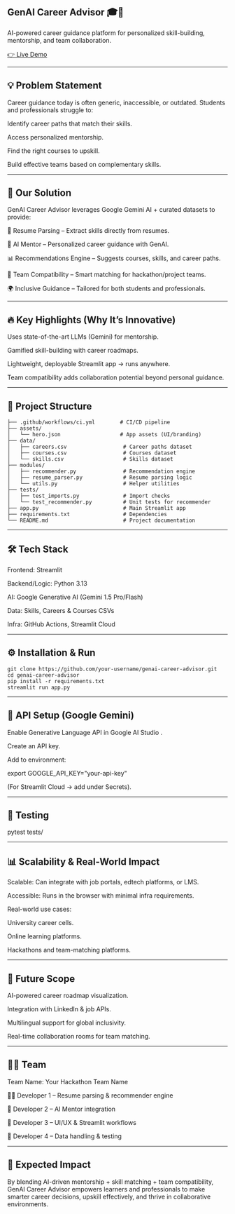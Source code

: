 ## GenAI Career Advisor 🎓🤖

AI-powered career guidance platform for personalized skill-building, mentorship, and team collaboration.

[👉 Live Demo](https://genai-career-advisor-starter-ladamzyucowm4jmo2wx3jh.streamlit.app/)

---

## 💡 Problem Statement

Career guidance today is often generic, inaccessible, or outdated. Students and professionals struggle to:

Identify career paths that match their skills.

Access personalized mentorship.

Find the right courses to upskill.

Build effective teams based on complementary skills.

---

## 🚀 Our Solution

GenAI Career Advisor leverages Google Gemini AI + curated datasets to provide:

📄 Resume Parsing – Extract skills directly from resumes.

🤖 AI Mentor – Personalized career guidance with GenAI.

📊 Recommendations Engine – Suggests courses, skills, and career paths.

👥 Team Compatibility – Smart matching for hackathon/project teams.

🌍 Inclusive Guidance – Tailored for both students and professionals.

---

## 🔥 Key Highlights (Why It’s Innovative)

Uses state-of-the-art LLMs (Gemini) for mentorship.

Gamified skill-building with career roadmaps.

Lightweight, deployable Streamlit app → runs anywhere.

Team compatibility adds collaboration potential beyond personal guidance.

---

## 📂 Project Structure
```
├── .github/workflows/ci.yml        # CI/CD pipeline
├── assets/
│   └── hero.json                   # App assets (UI/branding)
├── data/
│   ├── careers.csv                  # Career paths dataset
│   ├── courses.csv                  # Courses dataset
│   └── skills.csv                   # Skills dataset
├── modules/
│   ├── recommender.py               # Recommendation engine
│   ├── resume_parser.py             # Resume parsing logic
│   └── utils.py                     # Helper utilities
├── tests/
│   ├── test_imports.py              # Import checks
│   └── test_recommender.py          # Unit tests for recommender
├── app.py                           # Main Streamlit app
├── requirements.txt                 # Dependencies
└── README.md                        # Project documentation
```
---

## 🛠️ Tech Stack

Frontend: Streamlit

Backend/Logic: Python 3.13

AI: Google Generative AI (Gemini 1.5 Pro/Flash)

Data: Skills, Careers & Courses CSVs

Infra: GitHub Actions, Streamlit Cloud

---

## ⚙️ Installation & Run
```
git clone https://github.com/your-username/genai-career-advisor.git
cd genai-career-advisor
pip install -r requirements.txt
streamlit run app.py
```
---

## 🔑 API Setup (Google Gemini)

Enable Generative Language API in Google AI Studio
.

Create an API key.

Add to environment:

export GOOGLE_API_KEY="your-api-key"


(For Streamlit Cloud → add under Secrets).

---

## 🧪 Testing
pytest tests/

---

## 📊 Scalability & Real-World Impact

Scalable: Can integrate with job portals, edtech platforms, or LMS.

Accessible: Runs in the browser with minimal infra requirements.

Real-world use cases:

University career cells.

Online learning platforms.

Hackathons and team-matching platforms.

---

## 🌱 Future Scope

AI-powered career roadmap visualization.

Integration with LinkedIn & job APIs.

Multilingual support for global inclusivity.

Real-time collaboration rooms for team matching.

---

## 👩‍💻 Team

Team Name: Your Hackathon Team Name

🧑‍💻 Developer 1 – Resume parsing & recommender engine

🤖 Developer 2 – AI Mentor integration

🎨 Developer 3 – UI/UX & Streamlit workflows

🔬 Developer 4 – Data handling & testing

---

## 🌟 Expected Impact

By blending AI-driven mentorship + skill matching + team compatibility, GenAI Career Advisor empowers learners and professionals to make smarter career decisions, upskill effectively, and thrive in collaborative environments.
